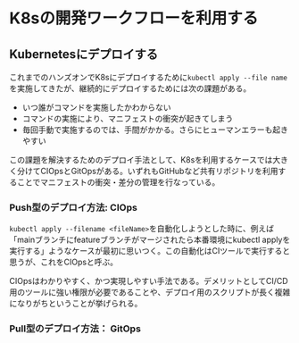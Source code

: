 # K8sの開発ワークフローを利用する

## Kubernetesにデプロイする

これまでのハンズオンでK8sにデプロイするために`kubectl apply --file name`を実施してきたが、継続的にデプロイするためには次の課題がある。

- いつ誰がコマンドを実施したかわからない
- コマンドの実施により、マニフェストの衝突が起きてしまう
- 毎回手動で実施するのでは、手間がかかる。さらにヒューマンエラーも起きやすい

この課題を解決するためのデプロイ手法として、K8sを利用するケースでは大きく分けてCIOpsとGitOpsがある。いずれもGitHubなど共有リポジトリを利用することでマニフェストの衝突・差分の管理を行なっている。

### Push型のデプロイ方法: CIOps

`kubectl apply --filename <fileName>`を自動化しようとした時に、例えば「mainブランチにfeatureブランチがマージされたら本番環境にkubectl applyを実行する」ようなケースが最初に思いつく。この自動化はCIツールで実行すると思うが、これをCIOpsと呼ぶ。

CIOpsはわかりやすく、かつ実現しやすい手法である。デメリットとしてCI/CD用のツールに強い権限が必要であることや、デプロイ用のスクリプトが長く複雑になりがちということが挙げられる。

### Pull型のデプロイ方法： GitOps

